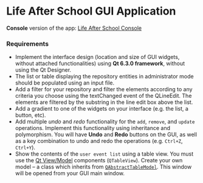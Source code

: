 # Life After School GUI Application

**Console** version of the app: [Life After School Console](https://github.com/antoniacatrinel/Life-After-School-App-CPP/tree/main/Life%20After%20School%20Console)

### Requirements
- Implement the interface design (location and size of GUI widgets, without attached functionalities) using **Qt 6.3.0 framework**, without using the Qt Designer.
- The list or table displaying the repository entities in administrator mode should be populated using an input file.
- Add a filter for your repository and filter the elements according to any criteria you choose using the textChanged event of the QLineEdit. The elements are filtered by the substring in the line edit box above the list.
- Add a gradient to one of the widgets on your interface (e.g. the list, a button, etc).
- Add multiple *undo* and *redo* functionality for the `add`, `remove`, and `update` operations. Implement this functionality using inheritance and polymorphism. You will have **Undo** and **Redo** buttons on the GUI, as well as a key combination to undo and redo the operations (e.g. `Ctrl+Z`, `Ctrl+Y`).
- Show the contents of the `user event list` using a table view. You must use the [Qt View/Model](https://doc.qt.io/qt-5/modelview.html) components (`QTableView`). Create your own model – a class which inherits from [`QAbstractTableModel`](https://doc.qt.io/qt-5/qabstracttablemodel.html). This window will be opened from your GUI main window.
